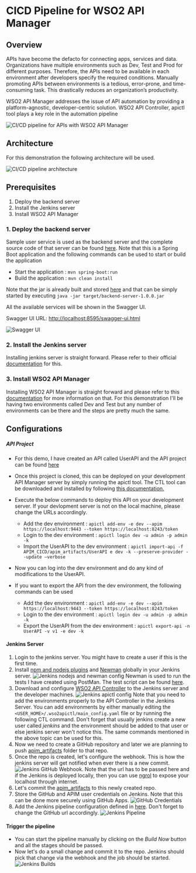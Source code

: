 # CICD Pipeline for WSO2 API Manager

## Overview

APIs have become the defacto for connecting apps, services and data. Organizations have multiple environments such as 
Dev, Test and Prod for different purposes. Therefore, the APIs need to be available in each environment after developers 
specify the required conditions. Manually promoting APIs between environments is a tedious, error-prone, and 
time-consuming task. This drastically reduces an organization’s productivity. 

WSO2 API Manager addresses the issue of API automation by providing a platform-agnostic, developer-centric solution. 
WSO2 API Controller, apictl tool plays a key role in the automation pipeline

![CI/CD pipeline for APIs with WSO2 API Manager](images/ci-cd-pipeline-for-apis-with-wso2-apim.png)

## Architecture

For this demonstration the following architecture will be used.

![CI/CD pipeline architecture](images/ci-cd-pipeline-demo-architecture.png)

## Prerequisites

1. Deploy the backend server
2. Install the Jenkins server
3. Install WSO2 API Manager

### 1. Deploy the backend server

Sample user service is used as the backend server and the complete source code of that server can be found 
[here](backend_server). Note that this is a Spring Boot application and the following commands can be used to start 
or build the application

* Start the application : `mvn spring-boot:run`
* Build the application : `mvn clean install`

Note that the jar is already built and stored [here](backend_server/target/backend-server-1.0.0.jar) and that can be 
simply started by executing `java -jar target/backend-server-1.0.0.jar`

All the available services will be shown in the Swagger UI.

Swagger UI URL: [http://localhost:8595/swagger-ui.html]()

![Swagger UI](images/swagger-ui.png)

### 2. Install the Jenkins server

Installing jenkins server is straight forward. Please refer to their official [documentation](https://www.jenkins.io/doc/book/installing/)
for this.

### 3. Install WSO2 API Manager

Installing WSO2 API Manager is straight forward and please refer to this [documentation](https://apim.docs.wso2.com/en/latest/install-and-setup/install/installing-the-product/installing-the-product/)
for more information on that. For this demonstration I'll be having two environments called Dev and Test but any number 
of environments can be there and the steps are pretty much the same.

## Configurations

##### API Project
* For this demo, I have created an API called UserAPI and the API project can be found [here](/apim_artifacts/UserAPI)
* Once this project is cloned, this can be deployed on your development API Manager server by simply running the apictl 
tool. The CTL tool can be downloaded and installed by following [this documentation.](https://apim.docs.wso2.com/en/next/learn/api-controller/getting-started-with-wso2-api-controller/)
* Execute the below commands to deploy this API on your development server. If your devlopment server is not on the local machine, 
please change the URLs accordingly.

    * Add the dev environment : `apictl add-env -e dev --apim https://localhost:9443 --token https://localhost:8243/token`
    * Login to the dev environment : `apictl login dev -u admin -p admin -k`
    * Import the UserAPI to the dev environment : `apictl import-api -f APIM_CICD/apim_artifacts/UserAPI e dev -k --preserve-provider --update —verbose`

* Now you can log into the dev environment and do any kind of modifications to the UserAPI.
* If you want to export the API from the dev environment, the following commands can be used

    * Add the dev environment : `apictl add-env -e dev --apim https://localhost:9443 --token https://localhost:8243/token`
    * Login to the dev environment : `apictl login dev -u admin -p admin -k`
    * Export the UserAPI from the dev environment : `apictl export-api -n UserAPI -v v1 -e dev -k`

#### Jenkins Server
1. Login to the jenkins server. You might have to create a user if this is the first time.
2. Install [npm and nodejs plugins](https://wiki.jenkins.io/display/JENKINS/NodeJS+Plugin) 
and [Newman](https://learning.getpostman.com/docs/postman/collection-runs/integration-with-jenkins/#installation) globally in your Jenkins server. 
![Jenkins nodejs and newman config](images/jenkins-nodejs-newman-config.png)
Newman is used to run the tests I have created using PostMan. The test script can be found [here](apim_artifacts/test_script.postman_collection.json).
3. Download and configure [WSO2 API Controller](https://wso2.com/api-management/tooling/) to the Jenkins server and the developer machines.
![Jenkins apictl config](images/jenkins-apictl-config.png)
Note that you need to add the environments properly to the API Controller in the Jenkins Server. You can add environments 
by either manually editing the `<USER_HOME>/.wso2apictl/main_config.yaml` file or by running the following CTL command. 
Don't forget that usually jenkins create a new user called *jenkins* and the environment should be added to that user or else 
jenkins server won't notice this. The same commands mentioned in the above topic can be used for this.
4. Now we need to create a GitHub repository and later we are planning to push [apim_artifacts](apim_artifacts) folder to that repo.
5. Once the repo is created, let's configure the webhook. This is how the jenkins server will get notified when ever there is a new commit.
![Jenkins GitHub Webhook](images/webhook.png). 
Note that the url has to be passed here and if the Jenkins is deployed locally, then you can use [ngrol](https://ngrok.com/) 
to expose your localhost through internet.
6. Let's commit the [apim_artifacts](apim_artifacts) to this newly created repo.
7. Store the GitHub and APIM user credentials on Jenkins. Note that this can be done more securely using GitHub Apps.
![GitHub Credentials](images/jenkins-credentials.png)
8. Add the Jenkins pipeline configuration defined in [here](jenkinsfile). Don't forget to change the GitHub url accordingly.
![Jenkins Pipeline](images/jenkins_pipeline.png)

#### Trigger the pipeline
* You can start the pipeline manually by clicking on the *Build Now* button and all the stages should be passed.
* Now let's do a small change and commit it to the repo. Jenkins should pick that change via the webhook and the job should be started.
![Jenkins Builds](images/jenkins-build-jobs.png)